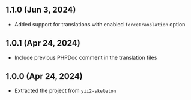 ## 1.1.0 (Jun 3, 2024)

- Added support for translations with enabled `forceTranslation` option

## 1.0.1 (Apr 24, 2024)

- Include previous PHPDoc comment in the translation files

## 1.0.0 (Apr 24, 2024)

- Extracted the project from `yii2-skeleton`